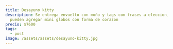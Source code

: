 ```yaml
---
title: Desayuno kitty
description: Se entrega envuelto con moño y tags con frases a eleccion, se
  pueden agregar mini globos con forma de corazon
precio: $7600
tags:
  - post
image: /assets/assets/desayuno-kitty.jpg
---
```

